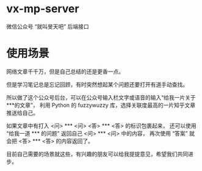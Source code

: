 # vx-mp-server
微信公众号 “就叫旻天吧” 后端接口

# 使用场景
网络文章千千万，但是自己总结的还是更香一点。

但是学习笔记总是忘记回顾，有时突然想起某个问题还要打开有道手动查找。

所以做了这个公众号后台，可以在公众号输入栏文字或语音的输入“给我一片关于***的文章”，
利用 Python 的 fuzzywuzzy 库，选择关联度最高的一片知乎文章推送给自己。

如果文章中有打入 <问> *** <问> <答> *** <答> 的标识包裹起来，
还可以使用 “给我一道 *** 的问题” 返回自己 <问> *** <问> 中的内容，
再次使用 “答案” 就会把 <答> *** <答> 的内容返回了。

目前自己需要的场景就这些，有兴趣的朋友可以给我提提意见，希望我们共同进步。
